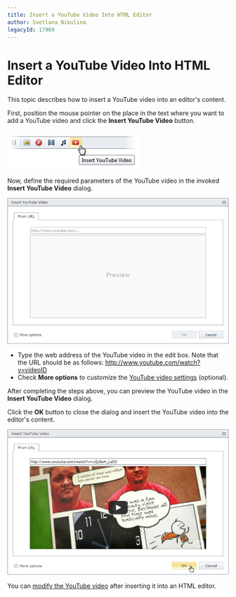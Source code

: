 ```yaml
---
title: Insert a YouTube Video Into HTML Editor
author: Svetlana Nikulina
legacyId: 17969
---
```

# Insert a YouTube Video Into HTML Editor
This topic describes how to insert a YouTube video into an editor's content.

First, position the mouse pointer on the place in the text where you want to add a YouTube video and click the **Insert YouTube Video** button.

![EUD_InsertYTVideo_Button](../../../images/img25649.png)

Now, define the required parameters of the YouTube video in the invoked **Insert YouTube Video** dialog.

![EUD_InsertYTVideo_Dialog](../../../images/img25652.png)
* Type the web address of the YouTube video in the edit box. Note that the URL should be as follows: http://www.youtube.com/watch?v=videoID
* Check **More options** to customize the [YouTube video settings](youtube-video-settings.md) (optional).

After completing the steps above, you can preview the YouTube video in the **Insert YouTube Video** dialog.

Click the **OK** button to close the dialog and insert the YouTube video into the editor's content.

![EUD_InsertYTVideo_Insert](../../../images/img25659.png)

You can [modify the YouTube video](modify-youtube-video-settings-in-html-editor.md) after inserting it into an HTML editor.